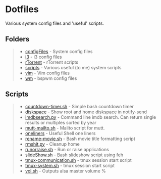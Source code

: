 # Dotfiles

Various system config files and 'useful' scripts.

## Folders
> - [configFiles](https://github.com/siidney/dotfiles/tree/master/configFiles) - System config files
> - [i3](https://github.com/siidney/dotfiles/tree/master/i3) - i3 config files
> - [rTorrent](https://github.com/siidney/dotfiles/tree/master/rTorrent) - rTorrent scripts
> - [scripts](https://github.com/siidney/dotfiles/tree/master/scripts) - Various useful (to me) system scripts
> - [vim](https://github.com/siidney/dotfiles/tree/master/vim) - Vim config files
> - [wm](https://github.com/siidney/dotfiles/tree/master/wm) - bspwm config files

## Scripts
> - [countdown-timer.sh](https://github.com/siidney/dotfiles/blob/master/scripts/countdown-timer.sh) - Simple bash countdown timer
> - [diskspace](https://github.com/siidney/dotfiles/blob/master/scripts/diskspace) - Show root and home diskspace in notify-send
> - [imdbsearch.py](https://github.com/siidney/dotfiles/blob/master/scripts/imdbsearch.py) - Command line imdb search. Can return single results or multiples sorted by year
> - [mutt-mailto.sh](https://github.com/siidney/dotfiles/blob/master/scripts/mutt-mailto.sh) - Mailto script for mutt.
> - [oneliners](https://github.com/siidney/dotfiles/blob/master/scripts/oneliners) - Useful Shell one liners
> - [rename-movie.sh](https://github.com/siidney/dotfiles/blob/master/scripts/rename-movie.sh) - Bash movie title formatting script
> - [rmshit.py](https://github.com/siidney/dotfiles/blob/master/scripts/rmshit.py) - Cleanup home
> - [runorraise.sh](https://github.com/siidney/dotfiles/blob/master/scripts/runorraise.sh) - Run or raise applications
> - [slideShow.sh](https://github.com/siidney/dotfiles/blob/master/scripts/slideShow.sh) - Bash slideshow script using feh
> - [tmux-communication.sh](https://github.com/siidney/dotfiles/blob/master/scripts/tmux-communication.sh) - tmux session start script
> - [tmux-system.sh](https://github.com/siidney/dotfiles/blob/master/scripts/tmux-system.sh) - tmux session start script
> - [vol.sh](https://github.com/siidney/dotfiles/blob/master/scripts/vol.sh) - Outputs alsa master volume %
